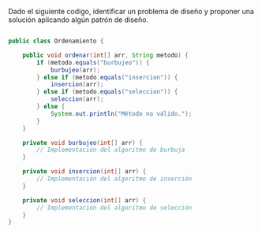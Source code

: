Dado el siguiente codigo, identificar un problema de diseño y proponer una solución aplicando algún patrón de diseño.

```java

public class Ordenamiento {

    public void ordenar(int[] arr, String metodo) {
        if (metodo.equals("burbujeo")) {
            burbujeo(arr);
        } else if (metodo.equals("insercion")) {
            insercion(arr);
        } else if (metodo.equals("seleccion")) {
            seleccion(arr);
        } else {
            System.out.println("Método no válido.");
        }
    }

    private void burbujeo(int[] arr) {
        // Implementación del algoritmo de burbuja
    }

    private void insercion(int[] arr) {
        // Implementación del algoritmo de inserción
    }

    private void seleccion(int[] arr) {
        // Implementación del algoritmo de selección
    }
}
```